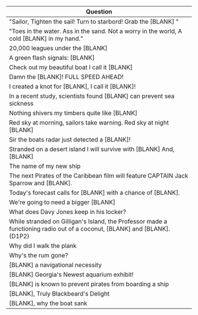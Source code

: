 Question |
--- |
"Sailor, Tighten the sail! Turn to starbord! Grab the [BLANK] " |
"Toes in the water. Ass in the sand. Not a worry in the world, A cold [BLANK] in my hand." |
20,000 leagues under the [BLANK] |
A green flash signals: [BLANK] |
Check out my beautiful boat I call it [BLANK] |
Damn the [BLANK]! FULL SPEED AHEAD! |
I created a knot for [BLANK], I call it [BLANK]! |
In a recent study, scientists found [BLANK] can prevent sea sickness |
Nothing shivers my timbers quite like [BLANK] |
Red sky at morning, sailors take warning. Red sky at night [BLANK] |
Sir the boats radar just detected a [BLANK]! |
Stranded on a desert island I will survive with [BLANK] And, [BLANK] |
The name of my new ship |
The next Pirates of the Caribbean film will feature CAPTAIN Jack Sparrow and [BLANK]. |
Today's forecast calls for [BLANK] with a chance of [BLANK]. |
We're going to need a bigger [BLANK] |
What does Davy Jones keep in his locker? |
While stranded on Gilligan's Island, the Professor made a functioning radio out of a coconut, [BLANK] and [BLANK]. (D1P2) |
Why did I walk the plank |
Why's the rum gone? |
[BLANK] a navigational necessity |
[BLANK] Georgia's Newest aquarium exhibit! |
[BLANK] is known to prevent pirates from boarding a ship |
[BLANK], Truly Blackbeard's Delight |
[BLANK], why the boat sank |
